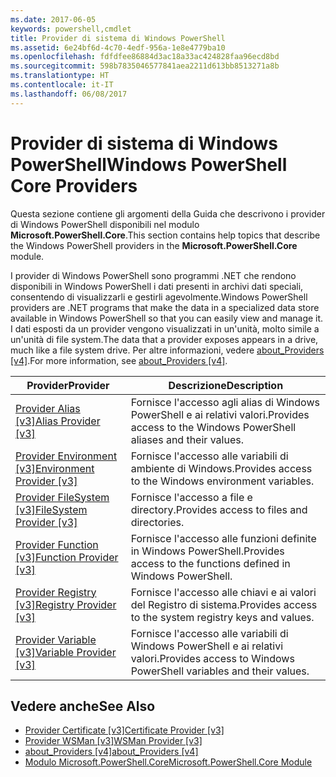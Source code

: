 ```yaml
---
ms.date: 2017-06-05
keywords: powershell,cmdlet
title: Provider di sistema di Windows PowerShell
ms.assetid: 6e24bf6d-4c70-4edf-956a-1e8e4779ba10
ms.openlocfilehash: fdfdfee86884d3ac18a33ac424828faa96ecd8bd
ms.sourcegitcommit: 598b7835046577841aea2211d613bb8513271a8b
ms.translationtype: HT
ms.contentlocale: it-IT
ms.lasthandoff: 06/08/2017
---
```

# <a name="windows-powershell-core-providers"></a><span data-ttu-id="ed26d-103">Provider di sistema di Windows PowerShell</span><span class="sxs-lookup"><span data-stu-id="ed26d-103">Windows PowerShell Core Providers</span></span>
<span data-ttu-id="ed26d-104">Questa sezione contiene gli argomenti della Guida che descrivono i provider di Windows PowerShell disponibili nel modulo **Microsoft.PowerShell.Core**.</span><span class="sxs-lookup"><span data-stu-id="ed26d-104">This section contains help topics that describe the Windows PowerShell providers in the **Microsoft.PowerShell.Core** module.</span></span>

<span data-ttu-id="ed26d-105">I provider di Windows PowerShell sono programmi .NET che rendono disponibili in Windows PowerShell i dati presenti in archivi dati speciali, consentendo di visualizzarli e gestirli agevolmente.</span><span class="sxs-lookup"><span data-stu-id="ed26d-105">Windows PowerShell providers are .NET programs that make the data in a specialized data store available in Windows PowerShell so that you can easily view and manage it.</span></span> <span data-ttu-id="ed26d-106">I dati esposti da un provider vengono visualizzati in un'unità, molto simile a un'unità di file system.</span><span class="sxs-lookup"><span data-stu-id="ed26d-106">The data that a provider exposes appears in a drive, much like a file system drive.</span></span> <span data-ttu-id="ed26d-107">Per altre informazioni, vedere [about_Providers [v4]](https://technet.microsoft.com/en-us/library/2d9b3f32-be78-49ad-a547-21231c803242).</span><span class="sxs-lookup"><span data-stu-id="ed26d-107">For more information, see [about_Providers [v4]](https://technet.microsoft.com/en-us/library/2d9b3f32-be78-49ad-a547-21231c803242).</span></span>

|<span data-ttu-id="ed26d-108">Provider</span><span class="sxs-lookup"><span data-stu-id="ed26d-108">Provider</span></span>|<span data-ttu-id="ed26d-109">Descrizione</span><span class="sxs-lookup"><span data-stu-id="ed26d-109">Description</span></span>|
|------------|---------------|
|[<span data-ttu-id="ed26d-110">Provider Alias [v3]</span><span class="sxs-lookup"><span data-stu-id="ed26d-110">Alias Provider [v3]</span></span>](https://technet.microsoft.com/en-us/library/dce3f872-aeff-4eb2-8b38-876cd612fc29)|<span data-ttu-id="ed26d-111">Fornisce l'accesso agli alias di Windows PowerShell e ai relativi valori.</span><span class="sxs-lookup"><span data-stu-id="ed26d-111">Provides access to the Windows PowerShell aliases and their values.</span></span>|
|[<span data-ttu-id="ed26d-112">Provider Environment [v3]</span><span class="sxs-lookup"><span data-stu-id="ed26d-112">Environment Provider [v3]</span></span>](https://technet.microsoft.com/en-us/library/94fcd05d-e702-4706-9b7d-ad7e5fd0ec09)|<span data-ttu-id="ed26d-113">Fornisce l'accesso alle variabili di ambiente di Windows.</span><span class="sxs-lookup"><span data-stu-id="ed26d-113">Provides access to the Windows environment variables.</span></span>|
|[<span data-ttu-id="ed26d-114">Provider FileSystem [v3]</span><span class="sxs-lookup"><span data-stu-id="ed26d-114">FileSystem Provider [v3]</span></span>](https://technet.microsoft.com/en-us/library/0e494537-dfdf-437a-8b27-c21e30aa1f9f)|<span data-ttu-id="ed26d-115">Fornisce l'accesso a file e directory.</span><span class="sxs-lookup"><span data-stu-id="ed26d-115">Provides access to files and directories.</span></span>|
|[<span data-ttu-id="ed26d-116">Provider Function [v3]</span><span class="sxs-lookup"><span data-stu-id="ed26d-116">Function Provider [v3]</span></span>](https://technet.microsoft.com/en-us/library/7dfc92f4-9a88-4399-978d-6d5d224b3e76)|<span data-ttu-id="ed26d-117">Fornisce l'accesso alle funzioni definite in Windows PowerShell.</span><span class="sxs-lookup"><span data-stu-id="ed26d-117">Provides access to the functions defined in Windows PowerShell.</span></span>|
|[<span data-ttu-id="ed26d-118">Provider Registry [v3]</span><span class="sxs-lookup"><span data-stu-id="ed26d-118">Registry Provider [v3]</span></span>](https://technet.microsoft.com/en-us/library/d3c8013c-8caa-48d7-9feb-bfef0d95926e)|<span data-ttu-id="ed26d-119">Fornisce l'accesso alle chiavi e ai valori del Registro di sistema.</span><span class="sxs-lookup"><span data-stu-id="ed26d-119">Provides access to the system registry keys and values.</span></span>|
|[<span data-ttu-id="ed26d-120">Provider Variable [v3]</span><span class="sxs-lookup"><span data-stu-id="ed26d-120">Variable Provider [v3]</span></span>](https://technet.microsoft.com/en-us/library/78dbcbbd-7946-4b9b-b75b-146f247f821c)|<span data-ttu-id="ed26d-121">Fornisce l'accesso alle variabili di Windows PowerShell e ai relativi valori.</span><span class="sxs-lookup"><span data-stu-id="ed26d-121">Provides access to Windows PowerShell variables and their values.</span></span>|

## <a name="see-also"></a><span data-ttu-id="ed26d-122">Vedere anche</span><span class="sxs-lookup"><span data-stu-id="ed26d-122">See Also</span></span>
- [<span data-ttu-id="ed26d-123">Provider Certificate [v3]</span><span class="sxs-lookup"><span data-stu-id="ed26d-123">Certificate Provider [v3]</span></span>](https://technet.microsoft.com/en-us/library/3f743541-d0c6-4670-809a-b16fb01f7c4d)
- [<span data-ttu-id="ed26d-124">Provider WSMan [v3]</span><span class="sxs-lookup"><span data-stu-id="ed26d-124">WSMan Provider [v3]</span></span>](https://technet.microsoft.com/en-us/library/4c3d8d36-4f7a-4211-996f-64110e4b2eb7)
- [<span data-ttu-id="ed26d-125">about_Providers [v4]</span><span class="sxs-lookup"><span data-stu-id="ed26d-125">about_Providers [v4]</span></span>](https://technet.microsoft.com/en-us/library/2d9b3f32-be78-49ad-a547-21231c803242)
- [<span data-ttu-id="ed26d-126">Modulo Microsoft.PowerShell.Core</span><span class="sxs-lookup"><span data-stu-id="ed26d-126">Microsoft.PowerShell.Core Module</span></span>](Microsoft.PowerShell.Core-Module.md)

